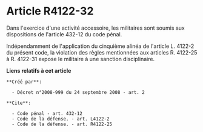 # Article R4122-32

Dans l'exercice d'une activité accessoire, les militaires sont soumis aux dispositions de l'article 432-12 du code pénal. 

Indépendamment de l'application du cinquième alinéa de l'article L. 4122-2 du présent code, la violation des règles
mentionnées aux articles R. 4122-25 à R. 4122-31 expose le militaire à une sanction disciplinaire.

**Liens relatifs à cet article**

	**Créé par**:

	  - Décret n°2008-999 du 24 septembre 2008 - art. 2

	**Cite**:

	  - Code pénal - art. 432-12
	  - Code de la défense. - art. L4122-2
	  - Code de la défense. - art. R4122-25

